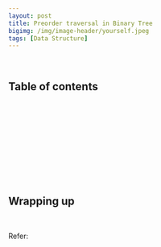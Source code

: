 ```yaml
---
layout: post
title: Preorder traversal in Binary Tree
bigimg: /img/image-header/yourself.jpeg
tags: [Data Structure]
---
```





<br>

## Table of contents





<br>

## 






<br>

## 






<br>

## 





<br>

## Wrapping up




<br>

Refer:

